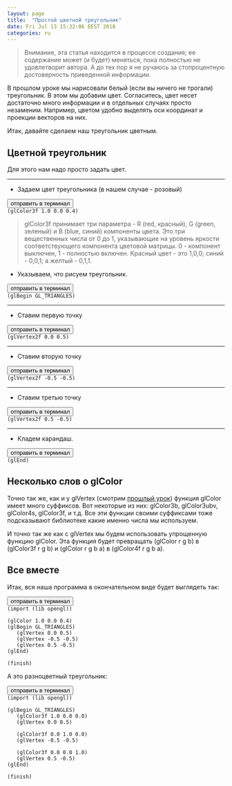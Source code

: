 ```yaml
---
layout: page
title:  "Простой цветной треугольник"
date: Fri Jul 13 15:32:06 EEST 2018
categories: ru
---
```


> Внимание, эта статья находится в процессе создания; ее содержание может (и будет) меняться, пока полностью не удовлетворит автора. А до тех пор я не ручаюсь за стопроцентную достоверность приведенной информации.


В прошлом уроке мы нарисовали белый (если вы ничего не трогали) треугольник. В этом мы добавим цвет. Согласитесь, цвет несет достаточно много информации и в отдельных случаях просто незаменим. Например, цветом удобно выделять оси координат и проекции векторов на них.

Итак, давайте сделаем наш треугольник цветным.


## Цветной треугольник

Для этого нам надо просто задать цвет.

---
* Задаем цвет треугольника (в нашем случае - розовый)
<pre><button class="doit" onclick="doit(color.textContent)">отправить в терминал</button><code id="color" data-language="ol">
(glColor3f 1.0 0.0 0.4)
</code></pre>

> glColor3f принимает три параметра - R (red, красный), G (green, зеленый) и B (blue, синий) компоненты цвета. Это три вещественных числа от 0 до 1, указывающие на уровень яркости соответствующего компонента цветовой матрицы. 0 - компонент выключен, 1 - полностью включен. Красный цвет - это 1,0,0; синий - 0,0,1; а желтый - 0,1,1.


* Указываем, что рисуем треугольник.
<pre><button class="doit" onclick="doit(line1.textContent)">отправить в терминал</button><code id="line1" data-language="ol">
(glBegin GL_TRIANGLES)
</code></pre>

---
* Ставим первую точку
<pre><button class="doit" onclick="doit(line2.textContent)">отправить в терминал</button><code id="line2" data-language="ol">
(glVertex2f 0.0 0.5)
</code></pre>

---
* Ставим вторую точку
<pre><button class="doit" onclick="doit(line3.textContent)">отправить в терминал</button><code id="line3" data-language="ol">
(glVertex2f -0.5 -0.5)
</code></pre>

---
* Ставим третью точку
<pre><button class="doit" onclick="doit(line4.textContent)">отправить в терминал</button><code id="line4" data-language="ol">
(glVertex2f 0.5 -0.5)
</code></pre>

---
* Кладем карандаш.
<pre><button class="doit" onclick="doit(line5.textContent)">отправить в терминал</button><code id="line5" data-language="ol">
(glEnd)
</code></pre>


## Несколько слов о glColor

Точно так же, как и у glVertex (смотрим [прошлый урок](?ru/simple-triangle)) функция glColor имеет много суффиксов. Вот некоторые из них: glColor3b, glColor3ubv, glColor4s, glColor3f, и т.д. Все эти функции своими суффиксами тоже подсказывают библиотеке какие именно числа мы используем.

И точно так же как с glVertex мы будем использовать упрощенную функцию glColor. Эта функция будет превращать (glColor r g b) в (glColor3f r g b) и (glColor r g b a) в (glColor4f r g b a).


## Все вместе

Итак, вся наша программа в окончательном виде будет выглядеть так:

<pre><button class="doit" onclick="doit(lines.textContent)">отправить в терминал</button><code id="lines" data-language="ol">
(import (lib opengl))

(glColor 1.0 0.0 0.4)
(glBegin GL_TRIANGLES)
   (glVertex 0.0 0.5)
   (glVertex -0.5 -0.5)
   (glVertex 0.5 -0.5)
(glEnd)

(finish)
</code></pre>

А это разноцветный треугольник:

<pre><button class="doit" onclick="doit(lines2.textContent)">отправить в терминал</button><code id="lines2" data-language="ol">
(import (lib opengl))

(glBegin GL_TRIANGLES)
   (glColor3f 1.0 0.0 0.0)
   (glVertex 0.0 0.5)
   
   (glColor3f 0.0 1.0 0.0)
   (glVertex -0.5 -0.5)
   
   (glColor3f 0.0 0.0 1.0)
   (glVertex 0.5 -0.5)
(glEnd)

(finish)
</code></pre>
